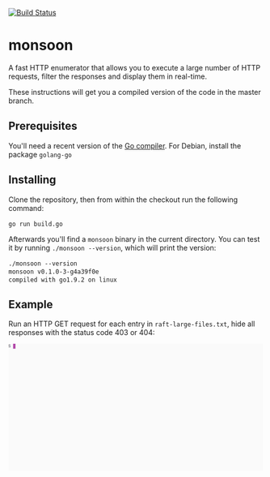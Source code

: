 [![Build Status](https://travis-ci.org/happal/monsoon.svg?branch=master)](https://travis-ci.org/happal/monsoon)

# monsoon

A fast HTTP enumerator that allows you to execute a large number of HTTP
requests, filter the responses and display them in real-time.

These instructions will get you a compiled version of the code in the master branch.

## Prerequisites

You'll need a recent version of the [Go compiler](https://golang.org/dl). For
Debian, install the package `golang-go`

## Installing

Clone the repository, then from within the checkout run the following command:

```
go run build.go
```

Afterwards you'll find a `monsoon` binary in the current directory. You can test it by running `./monsoon --version`, which will print the version:

```
./monsoon --version
monsoon v0.1.0-3-g4a39f0e
compiled with go1.9.2 on linux
```

## Example

Run an HTTP GET request for each entry in `raft-large-files.txt`, hide all responses with the status code 403 or 404:

![basic demo](demos/demo1.gif)
